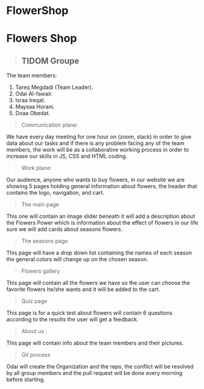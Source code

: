 # FlowerShop

# Flowers Shop
> ## TIDOM Groupe

The team members:

1. Tareq Megdadi (Team Leader).
2. Odai Al-fawair.
3. Israa Ireqat.
4. Maysaa Horani.
5. Doaa Obedat.

> Communication plane:

We have every day meeting for one hour on (zoom, slack) in order to give data about our tasks and if there is any problem facing any of the team members, the work will be as a collaborative working process in order to increase our skills in JS, CSS and HTML coding.

> Work plane:

Our audience, anyone who wants to buy  flowers, in our website we are showing 5 pages holding  general information about flowers, the header that contains the logo, navigation, and cart.

> The main page 

This one will contain an image slider beneath it will add a description about the Flowers Power which is information about the effect of flowers in our life sure we will add cards about seasons flowers.

> The seasons page 

This page will have a drop down list containing the names of each season the general colors will change up on the chosen season.

> Flowers gallery  

This page will contain all the flowers we have so the user can choose the favorite flowers he/she wants and it will be added to the cart.

> Quiz page 

This page is for a quick test about flowers will contain 6 questions according to the results the user will get a feedback.


> About us :

This page will contain info about the team members and their  pictures.

> Git process 

Odai will create the Organization and the repo, the conflict will be resolved by all group members and the pull request  will be done every morning before starting.
